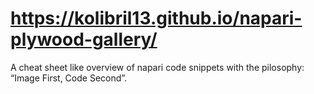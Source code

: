 # https://kolibril13.github.io/napari-plywood-gallery/

A cheat sheet like overview of napari code snippets with the pilosophy: “Image First, Code Second”.